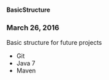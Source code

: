 #### BasicStructure

### March 26, 2016

Basic structure for future projects

* Git
* Java 7
* Maven



